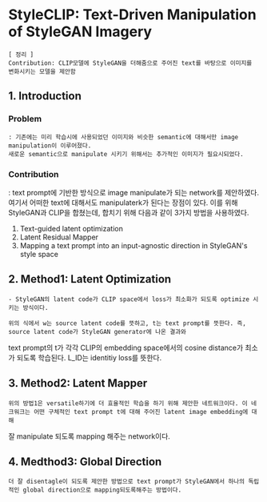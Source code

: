 # StyleCLIP: Text-Driven Manipulation of StyleGAN Imagery

~~~
[ 정리 ]
Contribution: CLIP모델에 StyleGAN을 더해줌으로 주어진 text를 바탕으로 이미지를 변화시키는 모델을 제안함
~~~

## 1. Introduction
    
### Problem
    : 기존에는 미리 학습시에 사용되었던 이미지와 비슷한 semantic에 대해서만 image manipulation이 이루어졌다. 
    새로운 semantic으로 manipulate 시키기 위해서는 추가적인 이미지가 필요시되었다. 


### Contribution

  : text prompt에 기반한 방식으로 image manipulate가 되는 network를 제안하였다. 여기서 어떠한 text에 대해서도 
manipulaterk가 된다는 장점이 있다. 이를 위해 StyleGAN과 CLIP을 합쳤는데, 합치기 위해 다음과 같이 3가지 방법을 사용하였다. 

1. Text-guided latent optimization
2. Latent Residual Mapper
3. Mapping a text prompt into an input-agnostic direction in StyleGAN's style space


## 2. Method1: Latent Optimization
    
    - StyleGAN의 latent code가 CLIP space에서 loss가 최소화가 되도록 optimize 시키는 방식이다. 

    위의 식에서 w는 source latent code를 뜻하고, t는 text prompt를 뜻한다. 즉, source latent code가 StyleGAN generator에 나온 결과와 
text prompt의 t가 각각 CLIP의 embedding space에서의 cosine distance가 최소가 되도록 학습된다. L_ID는 identitiy loss를 뜻한다. 

## 3. Method2: Latent Mapper
    
    위의 방법1은 versatile하기에 더 효율적인 학습을 하기 위해 제안한 네트워크이다. 이 네크워크는 어떤 구체적인 text prompt t에 대해 주어진 latent image embedding에 대해
잘 manipulate 되도록 mapping 해주는 network이다. 


## 4. Medthod3: Global Direction

    더 잘 disentagle이 되도록 제안한 방법으로 text prompt가 StyleGAN에서 하나의 독립적인 global direction으로 mapping되도록해주는 방법이다.  

    








